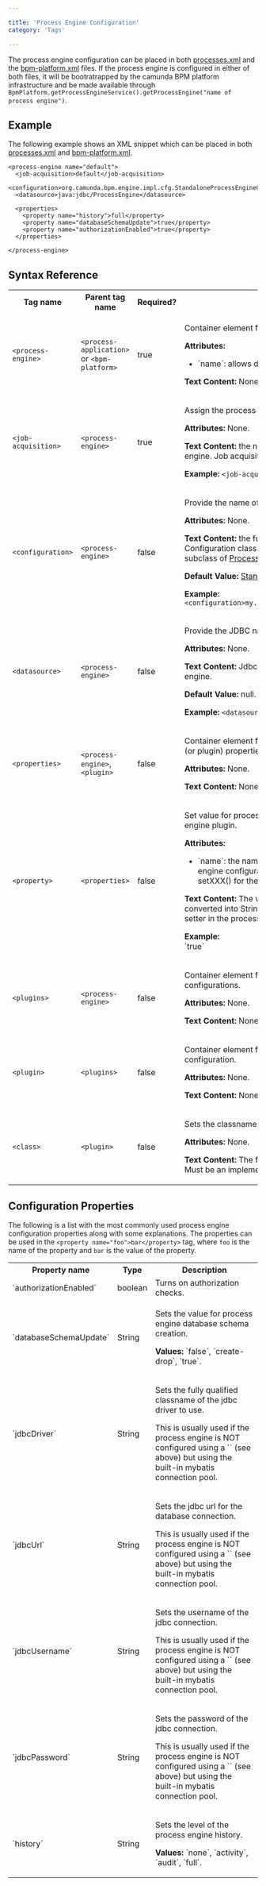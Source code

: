 ```yaml
---

title: 'Process Engine Configuration'
category: 'Tags'

---
```



The process engine configuration can be placed in both [processes.xml](#!/descriptors/processes-xml) and the [bpm-platform.xml](#!/descriptors/bpm-platform-xml) files. If the process engine is configured in either of both files, it will be bootratrapped by the camunda BPM platform infrastructure and be made available through `BpmPlatform.getProcessEngineService().getProcessEngine("name of process engine")`.

Example
-------

The following example shows an XML snippet which can be placed in both [processes.xml](#!/descriptors/processes-xml) and [bpm-platform.xml](#!/descriptors/bpm-platform-xml).

    <process-engine name="default">
      <job-acquisition>default</job-acquisition>
      <configuration>org.camunda.bpm.engine.impl.cfg.StandaloneProcessEngineConfiguration</configuration>
      <datasource>java:jdbc/ProcessEngine</datasource>

      <properties>
        <property name="history">full</property>
        <property name="databaseSchemaUpdate">true</property>
        <property name="authorizationEnabled">true</property>
      </properties>

    </process-engine>

Syntax Reference
----------------

<table class="table table-striped">
  <tr>
    <th>Tag name </th>
    <th>Parent tag name</th>
    <th>Required?</th>
    <th>Description</th>
  </tr>
  <tr>
    <td><code>&lt;process-engine&gt;</code></td>
    <td><code>&lt;process-application&gt;</code> or <code>&lt;bpm-platform&gt;</code></td>
    <td>true</td>
    <td>
      <p>
        Container element for the configuration of a process engine.
      </p>
      <p>
        <strong>Attributes:</strong>
        <ul>
          <li>`name`: allows defining the name of the process engine (Required).</li>
        </ul>
      </p>
      <p>
        <strong>Text Content:</strong>
        None.
      </p>
    </td>
  </tr>
  <tr>
    <td><code>&lt;job-acquisition&gt;</code></td>
    <td><code>&lt;process-engine&gt;</code></td>
    <td>true</td>
    <td>
      <p>
        Assign the process engine to a job acquisition.
      </p>
      <p>
        <strong>Attributes:</strong>
        None.
      </p>
      <p>
        <strong>Text Content:</strong>
        the name of the job acquisition to be used for this process engine. Job acquisitions are configured in the [bpm-platform.xml]() file.
      </p>
      <p>
        <strong>Example:</strong>
        <code>&lt;job-acquisition&gt;default&lt;/job-acquisition&gt;</code>
      </p>
    </td>
  </tr>
  <tr>
    <td><code>&lt;configuration&gt;</code></td>
    <td><code>&lt;process-engine&gt;</code></td>
    <td>false</td>
    <td>
      <p>
        Provide the name of the process engine configuration class.
      </p>
      <p>
        <strong>Attributes:</strong>
        None.
      </p>
      <p>
        <strong>Text Content:</strong>
        the fully qualified classname of the Process Engine Configuration class to use for this process engine. The class must be a subclass of <a href="http://docs.camunda.org/api-references/java/org/camunda/bpm/engine/impl/cfg/ProcessEngineConfigurationImpl.html">ProcessEngineConfigurationImpl</a>.
      </p>
      <p>
        <strong>Default Value:</strong>
        <a href="http://docs.camunda.org/api-references/java/org/camunda/bpm/engine/impl/cfg/StandaloneProcessEngineConfiguration.html">StandaloneProcessEngineConfiguration</a>.
      </p>
      <p>
        <strong>Example:</strong>
        <code>&lt;configuration&gt;my.custom.ProcessEngineConfiguration&lt;/configuration&gt;</code>
      </p>
    </td>
  </tr>
  <tr>
    <td><code>&lt;datasource&gt;</code></td>
    <td><code>&lt;process-engine&gt;</code></td>
    <td>false</td>
    <td>
      <p>
        Provide the JDBC name of the datasource to use for the process engine.
      </p>
      <p>
        <strong>Attributes:</strong>
        None.
      </p>
      <p>
        <strong>Text Content:</strong>
        Jdbc name of the datasource to use for this process engine.
      </p>
      <p>
        <strong>Default Value:</strong>
        null.
      </p>
      <p>
        <strong>Example:</strong>
        <code>&lt;datasource&gt;java:jdbc/ProcessEngine&lt;/datasource&gt;</code>
      </p>
    </td>
  </tr>
  <tr>
    <td><code>&lt;properties&gt;</code></td>
    <td><code>&lt;process-engine&gt;</code>, <code>&lt;plugin&gt;</code></td>
    <td>false</td>
    <td>
      <p>
        Container element for providing a set of process engine configuration (or plugin) properties.
      </p>
      <p>
        <strong>Attributes:</strong>
        None.
      </p>
      <p>
        <strong>Text Content:</strong>
        None.
      </p>
    </td>
  </tr>
  <tr>
    <td><code>&lt;property&gt;</code></td>
    <td><code>&lt;properties&gt;</code></td>
    <td>false</td>
    <td>
      <p>
        Set value for process engine configuration property or of a process engine plugin.
      </p>
      <p>
        <strong>Attributes:</strong>
        <ul>
          <li>`name`: the name of the property to be set (Required). The process engine configuration (or plugin) class must provide a setter method setXXX() for the property name.</li>
        </ul>
      </p>
      <p>
        <strong>Text Content:</strong>
        The value of the property to be set. Property values are converted into String, Integer, Boolean depending on the type of the setter in the process engine configuration (or plugin) class.
      </p>
      <p>
        <strong>Example:</strong> <br>
        `<property name="authorizationEnabled">true</property>`
      </p>
    </td>
  </tr>
  <tr>
    <td><code>&lt;plugins&gt;</code></td>
    <td><code>&lt;process-engine&gt;</code></td>
    <td>false</td>
    <td>
      <p>
        Container element for providing a set of <a href="/guides/user-guide/#!/#bpmplatform/engine/plugins">process engine plugin</a> configurations.
      </p>
      <p>
        <strong>Attributes:</strong>
        None.
      </p>
      <p>
        <strong>Text Content:</strong>
        None.
      </p>
    </td>
  </tr>
  <tr>
    <td><code>&lt;plugin&gt;</code></td>
    <td><code>&lt;plugins&gt;</code></td>
    <td>false</td>
    <td>
      <p>
        Container element for providing an individual <a href="/guides/user-guide/#!/#bpmplatform/engine/plugins">process engine plugin</a> configuration.
      </p>
      <p>
        <strong>Attributes:</strong>
        None.
      </p>
      <p>
        <strong>Text Content:</strong>
        None.
      </p>
    </td>
  </tr>
  <tr>
    <td><code>&lt;class&gt;</code></td>
    <td><code>&lt;plugin&gt;</code></td>
    <td>false</td>
    <td>
      <p>
        Sets the classname of a <a href="/guides/user-guide/#!/#bpmplatform/engine/plugins">process engine plugin</a>.
      </p>
      <p>
        <strong>Attributes:</strong>
        None.
      </p>
      <p>
        <strong>Text Content:</strong>
        The fully qualified classname of a process engine plugin. Must be an implementation of <a href="http://docs.camunda.org/api-references/java/org/camunda/bpm/engine/impl/cfg/ProcessEnginePlugin.html">ProcessEnginePlugin</a>
      </p>
    </td>
  </tr>
</table>

Configuration Properties
------------------------

The following is a list with the most commonly used process engine configuration properties along with some explanations. The properties can be used in the `<property name="foo">bar</property>` tag, where `foo` is the name of the property and `bar` is the value of the property.

<table class="table table-striped">
  <tr>
    <th>Property name</th>
    <th>Type</th>
    <th>Description</th>
  </tr>
  <tr>
    <td>`authorizationEnabled`</td>
    <td>boolean</td>
    <td>Turns on authorization checks.</td>
  </tr>
  <tr>
    <td>`databaseSchemaUpdate`</td>
    <td>String</td>
    <td>
      <p>
        Sets the value for process engine database schema creation.
      </p>
      <p>
        <strong>Values:</strong> `false`, `create-drop`, `true`.
      </p>
    </td>
  </tr>

  <tr>
    <td>`jdbcDriver`</td>
    <td>String</td>
    <td>
      <p>
        Sets the fully qualified classname of the jdbc driver to use.
      </p>
      <p>
        This is usually used if the process engine is NOT configured using a `<datasource>` (see above) but using the built-in mybatis connection pool.
      </p>
    </td>
  </tr>
  <tr>
    <td>`jdbcUrl`</td>
    <td>String</td>
    <td>
      <p>
        Sets the jdbc url for the database connection.
      </p>
      <p>
        This is usually used if the process engine is NOT configured using a `<datasource>` (see above) but using the built-in mybatis connection pool.
      </p>
    </td>
  </tr>
  <tr>
    <td>`jdbcUsername`</td>
    <td>String</td>
    <td>
      <p>
        Sets the username of the jdbc connection.
      </p>
      <p>
        This is usually used if the process engine is NOT configured using a `<datasource>` (see above) but using the built-in mybatis connection pool.
      </p>
    </td>
  </tr>
  <tr>
    <td>`jdbcPassword`</td>
    <td>String</td>
    <td>
      <p>
        Sets the password of the jdbc connection.
      </p>
      <p>
        This is usually used if the process engine is NOT configured using a `<datasource>` (see above) but using the built-in mybatis connection pool.
      </p>
    </td>
  </tr>

  <tr>
    <td>`history`</td>
    <td>String</td>
    <td>
      <p>
        Sets the level of the process engine history.
      </p>
      <p>
        <strong>Values:</strong> `none`, `activity`, `audit`, `full`.
      </p>
    </td>
  </tr>
</table>
